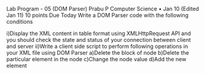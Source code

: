 Lab Program - 05 (DOM Parser)
Prabu P Computer Science
•
Jan 10 (Edited Jan 11)
10 points
Due Today
Write a DOM Parser code with the following conditions


i)Display the XML content in table format using XMLHttpRequest API and you should check the state and status of your connection between client and server
ii)Write a client side script to perform following operations in your XML file using DOM Parser
a)Delete the block of node
b)Delete the particular element in the node
c)Change the node value
d)Add the new element
